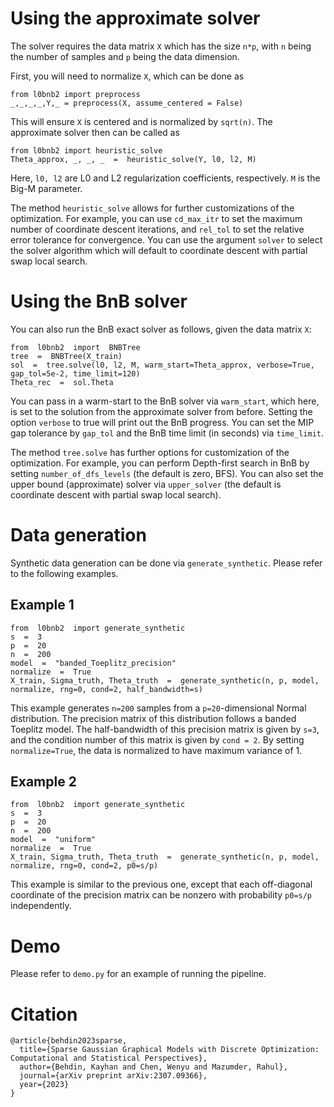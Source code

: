 # Using the approximate solver

The solver requires the data matrix `X` which has the size `n*p`, with `n` being the number of samples and `p` being the data dimension.

First, you will need to normalize `X`, which can be done as

```
from l0bnb2 import preprocess
_,_,_,_,Y,_ = preprocess(X, assume_centered = False)
```
This will ensure `X` is centered and is normalized by `sqrt(n)`.  The approximate solver then can be called as
```
from l0bnb2 import heuristic_solve
Theta_approx, _, _, _  =  heuristic_solve(Y, l0, l2, M)
```
Here, `l0, l2` are L0 and L2 regularization coefficients, respectively. `M` is the Big-M parameter.

The method `heuristic_solve` allows for further customizations of the optimization. For example, you can use `cd_max_itr` to set the maximum number of coordinate descent iterations, and `rel_tol` to set the relative error tolerance for convergence. You can use the argument `solver` to select the solver algorithm which will default to coordinate descent with partial swap local search.

# Using the BnB solver

You can also run the BnB exact solver as follows, given the data matrix `X`:

```
from  l0bnb2  import  BNBTree
tree  =  BNBTree(X_train)
sol  =  tree.solve(l0, l2, M, warm_start=Theta_approx, verbose=True, gap_tol=5e-2, time_limit=120)
Theta_rec  =  sol.Theta
```

You can pass in a warm-start to the BnB solver via `warm_start`, which here, is set to the solution from the approximate solver from before. Setting the option `verbose` to true will print out the BnB progress. You can set the MIP gap tolerance by `gap_tol` and the BnB time limit (in seconds) via `time_limit`. 

The method `tree.solve` has further options for customization of the optimization. For example, you can perform Depth-first search in BnB by setting `number_of_dfs_levels`  (the default is zero, BFS). You can also set the upper bound (approximate) solver via `upper_solver` (the default is coordinate descent with partial swap local search). 

# Data generation

Synthetic data generation can be done via `generate_synthetic`.  Please refer to the following examples.

## Example 1

```
from  l0bnb2  import generate_synthetic
s  =  3
p  =  20  
n  =  200  
model  =  "banded_Toeplitz_precision"  
normalize  =  True
X_train, Sigma_truth, Theta_truth  =  generate_synthetic(n, p, model, normalize, rng=0, cond=2, half_bandwidth=s)
```
This example generates `n=200` samples from a `p=20`-dimensional Normal distribution. The precision matrix of this distribution follows a banded Toeplitz model.  The half-bandwidth of this precision matrix is given by `s=3`, and the condition number of this matrix is given by `cond = 2`.  By setting `normalize=True`, the data is normalized to have maximum variance of 1. 

## Example 2

```
from  l0bnb2  import generate_synthetic
s  =  3
p  =  20  
n  =  200  
model  =  "uniform"  
normalize  =  True
X_train, Sigma_truth, Theta_truth  =  generate_synthetic(n, p, model, normalize, rng=0, cond=2, p0=s/p)
```
This example is similar to the previous one, except that each off-diagonal coordinate of the precision matrix can be nonzero with probability `p0=s/p` independently.

# Demo
Please refer to `demo.py` for an example of running the pipeline.

# Citation
```
@article{behdin2023sparse,
  title={Sparse Gaussian Graphical Models with Discrete Optimization: Computational and Statistical Perspectives},
  author={Behdin, Kayhan and Chen, Wenyu and Mazumder, Rahul},
  journal={arXiv preprint arXiv:2307.09366},
  year={2023}
}
```
